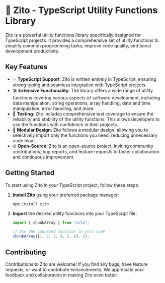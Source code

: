 # 🧰 Zito - TypeScript Utility Functions Library

Zito is a powerful utility functions library specifically designed for TypeScript projects. It provides a comprehensive set of utility functions to simplify common programming tasks, improve code quality, and boost development productivity.

## Key Features

- ✨ **TypeScript Support**: Zito is written entirely in TypeScript, ensuring strong typing and seamless integration with TypeScript projects.
- 🛠️ **Extensive Functionality**: The library offers a wide range of utility functions covering various aspects of software development, including data manipulation, string operations, array handling, date and time manipulation, error handling, and more.
- 🧪 **Testing**: Zito includes comprehensive test coverage to ensure the reliability and stability of the utility functions. This allows developers to use the functions with confidence in their projects.
- 🧩 **Modular Design**: Zito follows a modular design, allowing you to selectively import only the functions you need, reducing unnecessary code bloat.
- 🌐 **Open-Source**: Zito is an open-source project, inviting community contributions, bug reports, and feature requests to foster collaboration and continuous improvement.

## Getting Started

To start using Zito in your TypeScript project, follow these steps:

1. **Install Zito** using your preferred package manager:

   ```shell
   npm install zito
   ```

2. **Import** the desired utility functions into your TypeScript file:

   ```typescript
   import { chunkArray } from "zito";

   // Use the imported function in your code
   chunkArray([1, 2, 3, 4, 5, 6], 2);
   ```

## Contributing

Contributions to Zito are welcome! If you find any bugs, have feature requests, or want to contribute enhancements. We appreciate your feedback and collaboration in making Zito even better.
